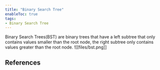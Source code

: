 ```yaml
---
title: "Binary Search Tree"
enableToc: true
tags:
- Binary Search Tree
---
```


Binary Search Trees(BST) are binary trees that have a left subtree that only contains values smaller than the root node, the right subtree only contains values greater than the root node. 
![[files/bst.png]]

## References